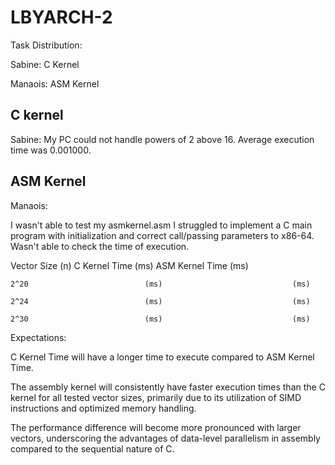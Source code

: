 # LBYARCH-2

Task Distribution:

Sabine: C Kernel

Manaois: ASM Kernel

## C kernel
Sabine: My PC could not handle powers of 2 above 16. Average execution time was 0.001000.

## ASM Kernel
Manaois: 

I wasn't able to test my asmkernel.asm 
I struggled to implement a C main program with initialization and correct call/passing parameters to x86-64.
Wasn't able to check the time of execution.

Vector Size (n)	            C Kernel Time (ms)            	ASM Kernel Time (ms)

    2^20                          (ms)                             (ms)
    
    2^24                          (ms)                             (ms)
    
    2^30                          (ms)                             (ms)

Expectations:

C Kernel Time will have a longer time to execute compared to ASM Kernel Time.

The assembly kernel will consistently have faster execution times than the C kernel for all tested vector sizes, primarily due to its utilization of SIMD instructions and optimized memory handling. 

The performance difference will become more pronounced with larger vectors, underscoring the advantages of data-level parallelism in assembly compared to the sequential nature of C. 




